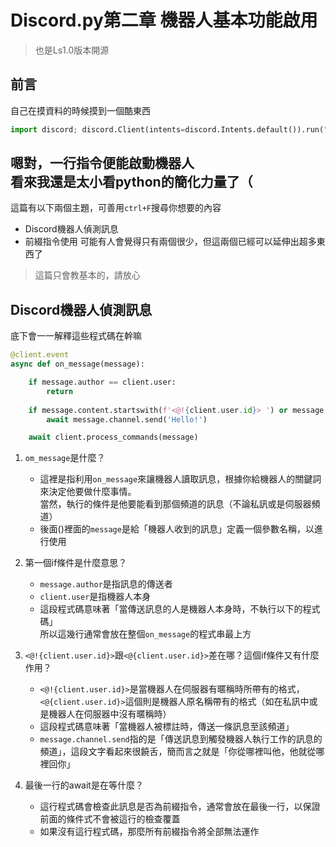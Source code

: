 # Discord.py第二章 機器人基本功能啟用
> 也是Ls1.0版本開源
## 前言
自己在摸資料的時候摸到一個酷東西  
```python
import discord; discord.Client(intents=discord.Intents.default()).run("你的機器人TOKEN")
```
嗯對，一行指令便能啟動機器人  
看來我還是太小看python的簡化力量了（  
---
這篇有以下兩個主題，可善用`ctrl+F`搜尋你想要的內容  
- Discord機器人偵測訊息
- 前綴指令使用
可能有人會覺得只有兩個很少，但這兩個已經可以延伸出超多東西了  
> 這篇只會教基本的，請放心

## Discord機器人偵測訊息
底下會一一解釋這些程式碼在幹嘛
```python
@client.event 
async def on_message(message):

    if message.author == client.user:
        return
    
    if message.content.startswith(f'<@!{client.user.id}> ') or message.content.startswith(f'<@{client.user.id}> '):
        await message.channel.send('Hello!')

    await client.process_commands(message)
```

1. `om_message`是什麼？
   - 這裡是指利用`on_message`來讓機器人讀取訊息，根據你給機器人的關鍵詞來決定他要做什麼事情。  
     當然，執行的條件是他要能看到那個頻道的訊息（不論私訊或是伺服器頻道）
   - 後面()裡面的`message`是給「機器人收到的訊息」定義一個參數名稱，以進行使用

2. 第一個if條件是什麼意思？
   - `message.author`是指訊息的傳送者
   - `client.user`是指機器人本身  
   - 這段程式碼意味著「當傳送訊息的人是機器人本身時，不執行以下的程式碼」  
     所以這幾行通常會放在整個`on_message`的程式串最上方

3. `<@!{client.user.id}>`跟`<@{client.user.id}>`差在哪？這個if條件又有什麼作用？
   - `<@!{client.user.id}>`是當機器人在伺服器有暱稱時所帶有的格式，`<@{client.user.id}>`這個則是機器人原名稱帶有的格式（如在私訊中或是機器人在伺服器中沒有暱稱時）
   - 這段程式碼意味著「當機器人被標註時，傳送一條訊息至該頻道」
   - `message.channel.send`指的是「傳送訊息到觸發機器人執行工作的訊息的頻道」，這段文字看起來很饒舌，簡而言之就是「你從哪裡叫他，他就從哪裡回你」
4. 最後一行的await是在等什麼？
   - 這行程式碼會檢查此訊息是否為前綴指令，通常會放在最後一行，以保證前面的條件式不會被這行的檢查覆蓋
   - 如果沒有這行程式碼，那麼所有前綴指令將全部無法運作
